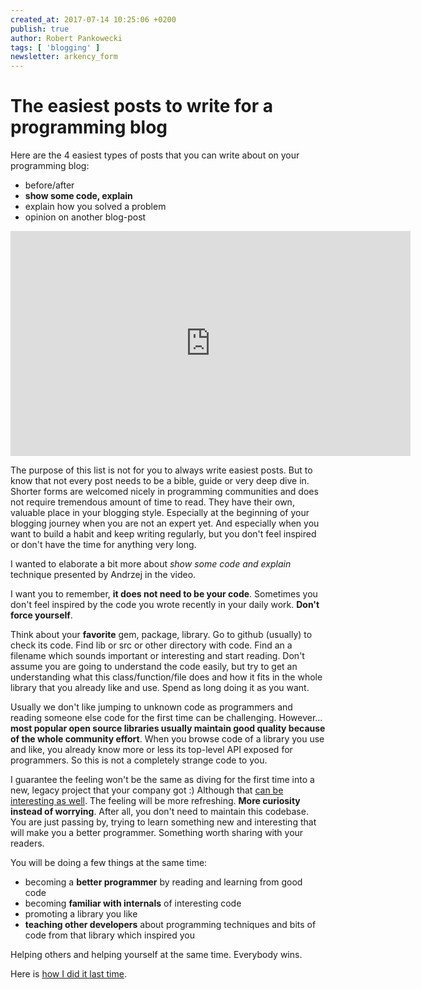 ```yaml
---
created_at: 2017-07-14 10:25:06 +0200
publish: true
author: Robert Pankowecki
tags: [ 'blogging' ]
newsletter: arkency_form
---
```


# The easiest posts to write for a programming blog

Here are the 4 easiest types of posts that you can write about on your programming blog:

* before/after
* **show some code, explain**
* explain how you solved a problem
* opinion on another blog-post

<!-- more -->

<iframe width="640" height="360" src="https://www.youtube.com/embed/edPiNGsb9RA?rel=0&amp;showinfo=0?ecver=1" frameborder="0" allowfullscreen></iframe>

The purpose of this list is not for you to always write easiest posts. But to know that not every post needs to be a bible, guide or very deep dive in. Shorter forms are welcomed nicely in programming communities and does not require tremendous amount of time to read. They have their own, valuable place in your blogging style. Especially at the beginning of your blogging journey when you are not an expert yet. And especially when you want to build a habit and keep writing regularly, but you don't feel inspired or don't have the time for anything very long.

I wanted to elaborate a bit more about _show some code and explain_ technique presented by Andrzej in the video.

I want you to remember, **it does not need to be your code**. Sometimes you don't feel inspired by the code you wrote recently in your daily work. **Don't force yourself**.

Think about your **favorite** gem, package, library. Go to github (usually) to check its code. Find lib or src or other directory with code. Find an a filename which sounds important or interesting and start reading. Don't assume you are going to understand the code easily, but try to get an understanding what this class/function/file does and how it fits in the whole library that you already like and use. Spend as long doing it as you want.

Usually we don't like jumping to unknown code as programmers and reading someone else code for the first time can be challenging. However... **most popular open source libraries usually maintain good quality because of the whole community effort**. When you browse code of a library you use and like, you already know more or less its top-level API exposed for programmers. So this is not a completely strange code to you.

I guarantee the feeling won't be the same as diving for the first time into a new, legacy project that your company got :) Although that [can be interesting as well](/2015/10/advantages-of-working-on-a-legacy-rails-application/). The feeling will be more refreshing. **More curiosity instead of worrying**. After all, you don't need to maintain this codebase. You are just passing by, trying to learn something new and interesting that will make you a better programmer. Something worth sharing with your readers.

You will be doing a few things at the same time:

* becoming a **better programmer** by reading and learning from good code
* becoming **familiar with internals** of interesting code
* promoting a library you like
* **teaching other developers** about programming techniques and bits of code from that library which inspired you

Helping others and helping yourself at the same time. Everybody wins.

Here is [how I did it last time](/2017/06/what-i-learnt-today-from-reading-gems-code/).
